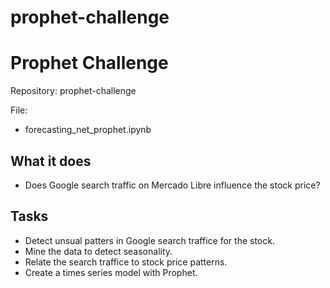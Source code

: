 # prophet-challenge

# Prophet Challenge

Repository: prophet-challenge

File: 
* forecasting_net_prophet.ipynb  

## What it does

* Does Google search traffic on Mercado Libre influence the stock price?

## Tasks
* Detect unsual patters in Google search traffice for the stock.
* Mine the data to detect seasonality.
* Relate the search traffice to stock price patterns.
* Create a times series model with Prophet.